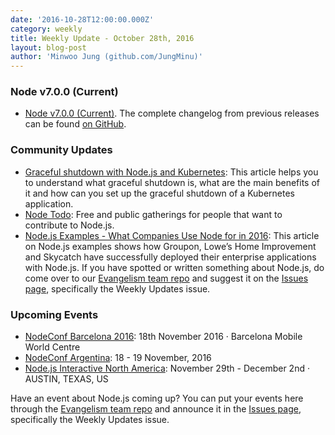 ```yaml
---
date: '2016-10-28T12:00:00.000Z'
category: weekly
title: Weekly Update - October 28th, 2016
layout: blog-post
author: 'Minwoo Jung (github.com/JungMinu)'
---
```


### Node v7.0.0 (Current)

- [Node v7.0.0 (Current)](/blog/release/v7.0.0/). The complete changelog from previous releases can be found [on GitHub](https://github.com/nodejs/node/blob/main/CHANGELOG.md).

### Community Updates

- [Graceful shutdown with Node.js and Kubernetes](https://blog.risingstack.com/graceful-shutdown-node-js-kubernetes/): This article helps you to understand what graceful shutdown is, what are the main benefits of it and how can you set up the graceful shutdown of a Kubernetes application.
- [Node Todo](https://www.nodetodo.org/): Free and public gatherings for people that want to contribute to Node.js.
- [Node.js Examples - What Companies Use Node for in 2016](https://blog.risingstack.com/node-js-examples-what-companies-use-node-for/): This article on Node.js examples shows how Groupon, Lowe’s Home Improvement and Skycatch have successfully deployed their enterprise applications with Node.js.
  If you have spotted or written something about Node.js, do come over to our [Evangelism team repo](https://github.com/nodejs/evangelism) and suggest it on the [Issues page](https://github.com/nodejs/evangelism/issues), specifically the Weekly Updates issue.

### Upcoming Events

- [NodeConf Barcelona 2016](http://barcelona.nodeconf.com/): 18th November 2016 · Barcelona Mobile World Centre
- [NodeConf Argentina](https://2016.nodeconf.com.ar): 18 - 19 November, 2016
- [Node.js Interactive North America](http://events.linuxfoundation.org/events/node-interactive): November 29th - December 2nd · AUSTIN, TEXAS, US

Have an event about Node.js coming up? You can put your events here through the [Evangelism team repo](https://github.com/nodejs/evangelism) and announce it in the [Issues page](https://github.com/nodejs/evangelism/issues), specifically the Weekly Updates issue.
